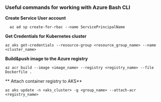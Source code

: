 ### Useful commands for working with Azure Bash CLI

**Create Service User account**
```
  az ad sp create-for-rbac --name ServicePrincipalName
```

**Get Credentials for Kubernetes cluster**
```
az aks get-credentials --resource-group <resource_group_name> --name <cluster_name>
```

**Build&push image to the Azure  registry**
```
az acr build --image <image_name> --registry <registry_name> --file Dockerfile .
```

** Attach container registry to AKS**
```
az aks update -n <aks_cluster> -g <group_name> --attach-acr <registry_name>
```
